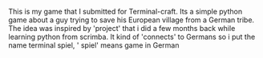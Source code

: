 This is my game that I submitted for Terminal-craft. Its a simple python game about a guy trying to save his European village from a German tribe. The idea was inspired by 'project' that i did a few months back while learning python from scrimba. It kind of 'connects' to Germans so i put the name terminal spiel, ' spiel' means game in German